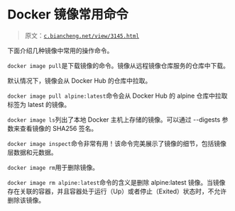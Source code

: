 # Docker 镜像常用命令

> 原文：[`c.biancheng.net/view/3145.html`](http://c.biancheng.net/view/3145.html)

下面介绍几种镜像中常用的操作命令。

`docker image pull`是下载镜像的命令。镜像从远程镜像仓库服务的仓库中下载。

默认情况下，镜像会从 Docker Hub 的仓库中拉取。

`docker image pull alpine:latest`命令会从 Docker Hub 的 alpine 仓库中拉取标签为 latest 的镜像。

`docker image ls`列出了本地 Docker 主机上存储的镜像。可以通过 --digests 参数来查看镜像的 SHA256 签名。

`docker image inspect`命令非常有用！该命令完美展示了镜像的细节，包括镜像层数据和元数据。

`docker image rm`用于删除镜像。

`docker image rm alpine:latest`命令的含义是删除 alpine:latest 镜像。当镜像存在关联的容器，并且容器处于运行（Up）或者停止（Exited）状态时，不允许删除该镜像。